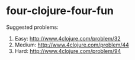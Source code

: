 # four-clojure-four-fun

Suggested problems:

1. Easy: http://www.4clojure.com/problem/32
1. Medium: http://www.4clojure.com/problem/44
1. Hard: http://www.4clojure.com/problem/94
